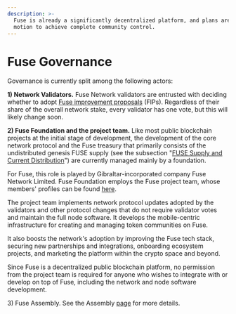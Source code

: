 ```yaml
---
description: >-
  Fuse is already a significantly decentralized platform, and plans are in
  motion to achieve complete community control.
---
```


# Fuse Governance

Governance is currently split among the following actors:

**1) Network Validators.** Fuse Network validators are entrusted with deciding whether to adopt [Fuse improvement proposals](./fips.md) (FIPs).  Regardless of their share of the overall network stake, every validator has one vote, but this will likely change soon.

**2) Fuse Foundation and the project team.** Like most public blockchain projects at the initial stage of development, the development of the core network protocol and the Fuse treasury that primarily consists of the undistributed genesis FUSE supply (see the subsection "[FUSE Supply and Current Distribution](https://docs.fuse.io/general/fuse-token/fuse-supply-and-current-distribution)") are currently managed mainly by a foundation.&#x20;

For Fuse, this role is played by Gibraltar-incorporated company Fuse Network Limited. Fuse Foundation employs the Fuse project team, whose members' profiles can be found [here](https://fuse.io/about).

The project team implements network protocol updates adopted by the validators and other protocol changes that do not require validator votes and maintain the full node software. It develops the mobile-centric infrastructure for creating and managing token communities on Fuse.&#x20;

It also boosts the network's adoption by improving the Fuse tech stack, securing new partnerships and integrations, onboarding ecosystem projects, and marketing the platform within the crypto space and beyond.

Since Fuse is a decentralized public blockchain platform, no permission from the project team is required for anyone who wishes to integrate with or develop on top of Fuse, including the network and node software development.

3\) Fuse Assembly. See the Assembly [page](https://docs.fuse.io/general/fuse-governance/fuse-assembly) for more details.  &#x20;
